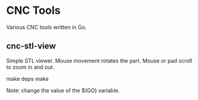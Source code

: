 # CNC Tools

Various CNC tools written in Go.

## cnc-stl-view

Simple STL viewer. Mouse movement rotates the part. Mouse or pad scroll to zoom in and out.

  make deps
  make

Note: change the value of the $(GO) variable.
